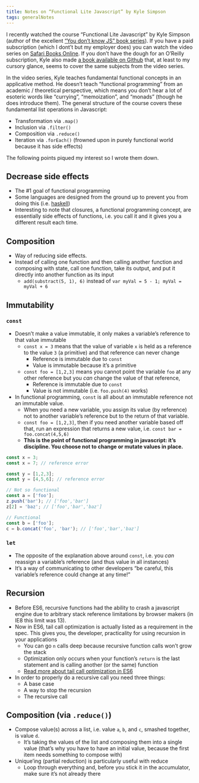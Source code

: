 ```yaml
---
title: Notes on “Functional Lite Javascript” by Kyle Simpson
tags: generalNotes
---
```


I recently watched the course “Functional Lite Javascript” by Kyle Simpson (author of the excellent [“You don’t know JS” book series](https://github.com/getify/You-Dont-Know-JS)). If you have a paid subscription (which I dont’t but my employer does) you can watch the video series on [Safari Books Online](https://www.safaribooksonline.com/library/view/functional-lite-javascript/9781491967508/). If you don’t have the dough for an O’Reilly subscription, Kyle also made [a book available on Github](https://github.com/getify/Functional-Light-JS) that, at least to my cursory glance, seems to cover the same subjects from the video series.

In the video series, Kyle teaches fundamental functional concepts in an applicative method. He doesn’t teach “functional programming” from an academic / theoretical perspective, which means you don’t hear a lot of esoteric words like “currying”, “memoization”, and “monads” (though he does introduce them). The general structure of the course covers these fundamental list operations in Javascript:

- Transformation via `.map()`
- Inclusion via `.filter()`
- Composition via `.reduce()`
- Iteration via `.forEach()` (frowned upon in purely functional world because it has side effects)

The following points piqued my interest so I wrote them down.

## Decrease side effects

- The #1 goal of functional programming
- Some languages are designed from the ground up to prevent you from doing this (i.e. [haskell](https://www.haskell.org/))
- Interesting to note that closures, a functional programming concept, are essentially side effects of functions, i.e. you call it and it gives you a different result each time.
	
## Composition

- Way of reducing side effects.
- Instead of calling one function and then calling another function and composing with state, call one function, take its output, and put it directly into another function as its input
	- `add(substract(5, 1), 6)` instead of `var myVal = 5 - 1; myVal = myVal + 6`

## Immutability

### `const` 

- Doesn’t make a value immutable, it only makes a variable’s reference to that value immutable
  - `const x = 3` means that the value of variable `x` is held as a reference to the value `3` (a primitive) and that reference can never change
    - Reference is immutable due to `const`
    - Value is immutable because it’s a primitive
  - `const foo = [1,2,3]` means you cannot point the variable `foo` at any other reference but you *can* change the value of that reference, 
    - Reference is immutable due to `const`
    - Value is not immutable (i.e. `foo.push(4)` works)
- In functional programming, `const` is all about an immutable reference not an immutable value.
  - When you need a new variable, you assign its value (by reference) not to another variable’s reference but to the return of that variable.
  - `const foo = [1,2,3]`, then if you need another variable based off that, run an expression that returns a new value, i.e. `const bar = foo.concat(4,5,6)`
  - **This is the point of functional programming in javascript: it’s discipline. You choose not to change or mutate values in place.**

```js
const x = 3;
const x = 7; // reference error

const y = [1,2,3];
const y = [4,5,6]; // reference error

// Not so functional
const a = ['foo'];
z.push('bar'); // ['foo','bar']
z[2] = 'baz'; // ['foo','bar','baz']

// Functional
const b = ['foo'];
c = b.concat('foo', 'bar'); // ['foo','bar','baz']
```

### `let`

- The opposite of the explanation above around `const`, i.e. you *can* reassign a variable’s reference (and thus value in all instances)
- It’s a way of communicating to other developers “be careful, this variable’s reference could change at any time!”

## Recursion

- Before ES6, recursive functions had the ability to crash a javascript engine due to arbitrary stack reference limitations by browser makers (in IE8 this limit was 13).
- Now in ES6, tail call optimization is actually listed as a requirement in the spec. This gives you, the developer, practicality for using recursion in your applications
	- You can go `n` calls deep because recursive function calls won’t grow the stack
	- Optimization only occurs when your function’s `return` is the last statement and is calling another (or the same) function
	- [Read more about tail call optimization in ES6](http://2ality.com/2015/06/tail-call-optimization.html)
- In order to properly do a recursive call you need three things: 
	- A base case
	- A way to stop the recursion 
	- The recursive call

## Composition (via `.reduce()`)

- Compose value(s) across a list, i.e. value `a`, `b`, and `c`, smashed together, is value `d`. 
	- It’s taking the values of the list and composing them into a single value (that’s why you have to have an initial value, because the first item needs something to compose with)
- Unique’ing (partial reduction) is particularly useful with reduce
	- Loop through everything and, before you stick it in the accumulator, make sure it’s not already there
